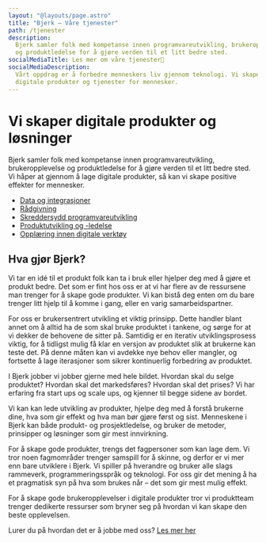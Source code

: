 ```yaml
---
layout: "@layouts/page.astro"
title: "Bjerk – Våre tjenester"
path: /tjenester
description:
  Bjerk samler folk med kompetanse innen programvareutvikling, brukeropplevelse
  og produktledelse for å gjøre verden til et litt bedre sted.
socialMediaTitle: Les mer om våre tjenester🌳
socialMediaDescription:
  Vårt oppdrag er å forbedre menneskers liv gjennom teknologi. Vi skaper
  digitale produkter og tjenester for mennesker.
---
```


# Vi skaper digitale produkter og løsninger

Bjerk samler folk med kompetanse innen programvareutvikling, brukeropplevelse og
produktledelse for å gjøre verden til et litt bedre sted. Vi håper at gjennom å
lage digitale produkter, så kan vi skape positive effekter for mennesker.

- [Data og integrasjoner][intg]
- [Rådgivning][rad]
- [Skreddersydd programvareutvikling][dev]
- [Produktutvikling og -ledelse][pm]
- [Opplæring innen digitale verktøy][edu]

[pm]: /tjenester/produktutvikling
[rad]: /tjenester/radgivning
[dev]: /tjenester/teknologi-og-utvikling
[ux]: /tjenester/brukeropplevelse
[intg]: /tjenester/integrasjoner
[edu]: /tjenester/opplaring

## Hva gjør Bjerk?

Vi tar en idé til et produkt folk kan ta i bruk eller hjelper deg med å gjøre et
produkt bedre. Det som er fint hos oss er at vi har flere av de ressursene man
trenger for å skape gode produkter. Vi kan bistå deg enten om du bare trenger
litt hjelp til å komme i gang, eller en varig samarbeidspartner.

For oss er brukersentrert utvikling et viktig prinsipp. Dette handler blant
annet om å alltid ha de som skal bruke produktet i tankene, og sørge for at vi
dekker de behovene de sitter på. Samtidig er en iterativ utviklingsprosess
viktig, for å tidligst mulig få klar en versjon av produktet slik at brukerne
kan teste det. På denne måten kan vi avdekke nye behov eller mangler, og
fortsette å lage iterasjoner som sikrer kontinuerlig forbedring av produktet.

I Bjerk jobber vi jobber gjerne med hele bildet. Hvordan skal du selge
produktet? Hvordan skal det markedsføres? Hvordan skal det prises? Vi har
erfaring fra start ups og scale ups, og kjenner til begge sidene av bordet.

Vi kan kan lede utvikling av produkter, hjelpe deg med å forstå brukerne dine,
hva som gir effekt og hva man bør gjøre først og sist. Menneskene i Bjerk kan
både produkt- og prosjektledelse, og bruker de metoder, prinsipper og løsninger
som gir mest innvirkning.

For å skape gode produkter, trengs det fagpersoner som kan lage dem. Vi tror
noen fagmområder trenger samspill for å skinne, og derfor er vi mer enn bare
utviklere i Bjerk. Vi spiller på hverandre og bruker alle slags rammeverk,
programmeringsspråk og teknologi. For oss gir det mening å ha et pragmatisk syn
på hva som brukes når – det som gir mest mulig effekt.

For å skape gode brukeropplevelser i digitale produkter tror vi produktteam
trenger dedikerte ressurser som bryner seg på hvordan vi kan skape den beste
opplevelsen.

Lurer du på hvordan det er å jobbe med oss? [Les mer her][jobbe-med-bjerk]

[jobbe-med-bjerk]: https://bjerk.io/articles/2023/jobbe-med-bjerk
